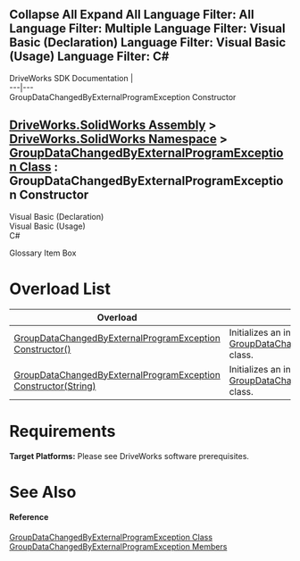 Collapse All Expand All Language Filter: All  Language Filter: Multiple  Language Filter: Visual Basic (Declaration) Language Filter: Visual Basic (Usage) Language Filter: C#  
---  
DriveWorks SDK Documentation  |   
---|---  
GroupDataChangedByExternalProgramException Constructor   
  
[DriveWorks.SolidWorks Assembly](topic13342.md) > [DriveWorks.SolidWorks Namespace](topic13345.md) > [GroupDataChangedByExternalProgramException Class](topic13763.md) : GroupDataChangedByExternalProgramException Constructor  
---  
  
Visual Basic (Declaration)    
Visual Basic (Usage)    
C# 

Glossary Item Box

# Overload List

Overload| Description  
---|---  
[GroupDataChangedByExternalProgramException Constructor()](topic13770.md)| Initializes an instance of the [GroupDataChangedByExternalProgramException](topic13763.md) class.   
[GroupDataChangedByExternalProgramException Constructor(String)](topic13771.md)| Initializes an instance of the [GroupDataChangedByExternalProgramException](topic13763.md) class.   
  
# Requirements

**Target Platforms:** Please see DriveWorks software prerequisites.

# See Also

#### Reference

[GroupDataChangedByExternalProgramException Class](topic13763.md)   
[GroupDataChangedByExternalProgramException Members](topic13764.md)


